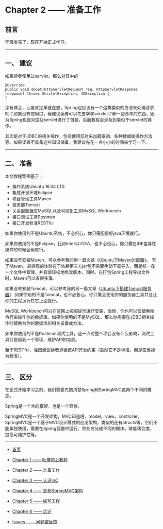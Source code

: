 # Chapter 2 —— 准备工作

## 前言

牢骚发完了，现在开始正式学习。

---
## 一、 建议

如果读者使用过servlet，那么对其中的
```
@Override
public void doGet(HttpServletRequest req, HttpServletResponse response) throws ServletException, IOException {
}
```

深有体会，心里肯定早就在想，Spring也应该有一个这样类似的方法来处理请求吧？如果没有使用过，我建议读者可以先去学学servlet了解一些基本的东西，因为Spring也是对这些servlet进行了包装，后面教程会涉及到类似于servlet的操作。

其次是对于JDBC的相关操作，包括使用反射来加载驱动、各种数据库操作方法等。如果读者不具备这些知识储备，我建议先花一点小小的时间来学习一下。

---
## 二、 准备

本文教程案例基于：

- 操作系统Ubuntu 16.04 LTS
- 集成开发环境Eclipse
- 项目管理工具Maven
- 服务器Tomcat
- 关系型数据库MySQL以及可视化工具MySQL Workbench
- 接口测试工具Postman
- 接口开发标准RESTful

如果你使用的不是Ubuntu系统，不必担心，你只需配置好java环境就行。

如果你使用的不是Eclipse，比如IntelliJ IDEA，也不必担心，你只需在IDE差异性操作的时候会用就行。

如果没有安装Maven，可以参考我的另一篇文章《[Ubuntu下Maven的配置](https://blog.csdn.net/zy13608089849/article/details/79725469)》。
有了Maven，最直观的体验在于依赖第三方jar包不需要手动下载导入，而是统一在一个文件中管理，并且很轻松地修改版本，同时，在打包Spring工程导出文件时，Maven可以省很多事。

如果没有安装Tomcat，可以参考我的另一篇文章《[Ubuntu下搭建Tomcat服务器](https://blog.csdn.net/zy13608089849/article/details/79730550)》
如果你用的不是Tomcat，也不必担心，你只需会使用你的服务器工具并且让你的工程运行在它上面就行。

MySQL Workbench可以在[官网](https://dev.mysql.com/downloads/workbench/)上按照提示进行安装，当然，你也可以仅使用命令行来操作你的数据库。如果你使用的不是MySQL，那么你需要在JDBC相关操作时替换为你的数据库的相关设置或方法。

如果你使用的不是Postman测试工具，这一点对整个项目没有什么影响，测试工具只是起到一个管理、维护API的功能。

至于RESTful，强烈建议读者遵循该API开发约束（虽然它不是标准，但是应当视为标准）。

---
## 三、 区分

在正式开始学习之前，我们需要先搞清楚Spring和SpringMVC这两个不同的概念。

Spring是一个大的框架，也是一个容器。

SpringMVC是一个开发架构，MVC知道吧，model，view，controller，SpringMVC是一个基于MVC设计模式的应用架构，类似的还有structs等，它们不能单独使用，需要在Spring容器中运行，将业务分成不同的模块，降低耦合度，提高可维护性等。

---

- [首页](README.md)

- [Chapter 1 —— 吐槽网上教程](Chapter1.md)

- Chapter 2 —— 准备工作

- [Chapter 3 —— 认识IoC](Chapter3.md)

- [Chapter 4 —— 剖析SpringMVC架构](Chapter4.md)

- [Chapter 5 —— 编写工程](Chapter5.md)

- [Chapter 6 —— 后记](Chapter6.md)

- [Issues —— 问题或反馈](https://github.com/frogfans/SpringWebServer-Teaching/issues)
